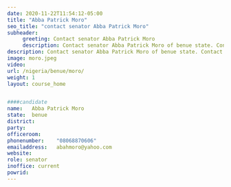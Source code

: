 ```yaml
---
date: 2020-11-22T11:54:12-05:00
title: "Abba Patrick Moro"
seo_title: "contact senator Abba Patrick Moro"
subheader:
     greeting: Contact senator Abba Patrick Moro 
     description: Contact senator Abba Patrick Moro of benue state. Contact information for Abba Patrick Moro includes email address, phone number, and mailing address.
description: Contact senator Abba Patrick Moro of benue state. Contact information for Abba Patrick Moro includes email address, phone number, and mailing address.
image: moro.jpeg
video: 
url: /nigeria/benue/moro/
weight: 1
layout: course_home


####candidate
name:	Abba Patrick Moro
state:	benue
district: 
party:	
officeroom:	
phonenumber:	"08068870606"
emailaddress:	abahmoro@yahoo.com
website:	
role: senator
inoffice: current
powrid: 
---
```


